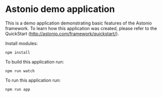 Astonio demo application
========================

This is a demo application demonstrating basic features of the Astonio framework. To learn how this application was created, please refer to the QuickStart (http://astonio.com/framework/quickstart/).

Install modules:

    npm install

To build this application run:

    npm run watch

To run this application run:

    npm run app

